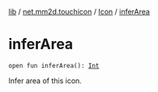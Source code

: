 [lib](../../index.md) / [net.mm2d.touchicon](../index.md) / [Icon](index.md) / [inferArea](./infer-area.md)

# inferArea

`open fun inferArea(): `[`Int`](https://kotlinlang.org/api/latest/jvm/stdlib/kotlin/-int/index.html)

Infer area of this icon.

